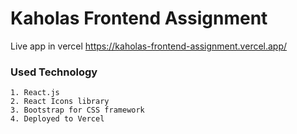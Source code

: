 # Kaholas Frontend Assignment

Live app in vercel https://kaholas-frontend-assignment.vercel.app/

### Used Technology

    1. React.js
    2. React Icons library
    3. Bootstrap for CSS framework
    4. Deployed to Vercel
